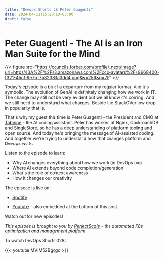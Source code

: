 ```yaml
---
title: "Devops Shorts 28 Peter Guagenti"
date: 2024-04-11T15:20:18+03:00
draft: false
---
```



# Peter Guagenti - The AI is an Iron Man Suite for the Mind

{{< figure src="https://councils.forbes.com/profile/_next/image?url=https%3A%2F%2Fs3.amazonaws.com%2Fcco-avatars%2F49668400-f321-45cf-9e7b-7b82383a3dd4.png&w=256&q=75" >}}


Today's episode is a bit of a departure from my regular format. And it's symbolic. The evolution of GenAI is definitely changing how we work in IT. The change may still not be very evident but we all know it's coming. And we still need to understand what changes. Beside the StackOVerflow drop in popularity that is.

That's why my guest this time is Peter Guagenti - the President and CMO at [Tabnine](https://www.tabnine.com/) - the AI coding assistant. Peter has worked at Nginx, CockroachDB and SingleStore, so he has a deep understanding of platform tooling and open source. And today he's bringing the message of AI-assisted coding. And together we're trying to understand how that changes platform and Devops work.

Listen to the episode to learn:
- Why AI changes everything about how we work (in DevOps too)
- Where AI extends beyond code completion/generation
- What's the role of context awareness
- How it changes our creativity


The episode is live on:

- [Spotify](https://open.spotify.com/episode/3fOYs0gHHHr29mnOArq1Fq?si=9510ebedf86047ec)

- [Youtube](https://youtu.be/MViM52Bgcgo) - also embedded at the bottom of this post.

Watch out for new episodes!

_This episode is brought to you by [PerfectScale](https://perfectscale.io) - the automated K8s optimization and management platform_


To watch DevOps Shorts 028:

{{< youtube MViM52Bgcgo >}}


